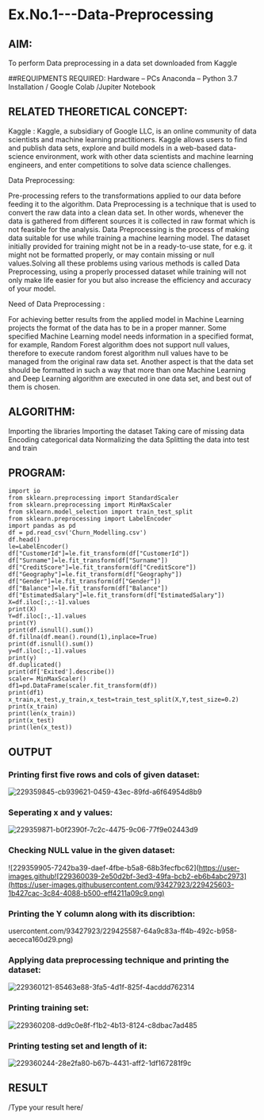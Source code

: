 # Ex.No.1---Data-Preprocessing
## AIM:

To perform Data preprocessing in a data set downloaded from Kaggle

##REQUIPMENTS REQUIRED:
Hardware – PCs
Anaconda – Python 3.7 Installation / Google Colab /Jupiter Notebook

## RELATED THEORETICAL CONCEPT:

Kaggle :
Kaggle, a subsidiary of Google LLC, is an online community of data scientists and machine learning practitioners. Kaggle allows users to find and publish data sets, explore and build models in a web-based data-science environment, work with other data scientists and machine learning engineers, and enter competitions to solve data science challenges.

Data Preprocessing:

Pre-processing refers to the transformations applied to our data before feeding it to the algorithm. Data Preprocessing is a technique that is used to convert the raw data into a clean data set. In other words, whenever the data is gathered from different sources it is collected in raw format which is not feasible for the analysis.
Data Preprocessing is the process of making data suitable for use while training a machine learning model. The dataset initially provided for training might not be in a ready-to-use state, for e.g. it might not be formatted properly, or may contain missing or null values.Solving all these problems using various methods is called Data Preprocessing, using a properly processed dataset while training will not only make life easier for you but also increase the efficiency and accuracy of your model.

Need of Data Preprocessing :

For achieving better results from the applied model in Machine Learning projects the format of the data has to be in a proper manner. Some specified Machine Learning model needs information in a specified format, for example, Random Forest algorithm does not support null values, therefore to execute random forest algorithm null values have to be managed from the original raw data set.
Another aspect is that the data set should be formatted in such a way that more than one Machine Learning and Deep Learning algorithm are executed in one data set, and best out of them is chosen.


## ALGORITHM:
Importing the libraries
Importing the dataset
Taking care of missing data
Encoding categorical data
Normalizing the data
Splitting the data into test and train

## PROGRAM:
```
import io
from sklearn.preprocessing import StandardScaler
from sklearn.preprocessing import MinMaxScaler
from sklearn.model_selection import train_test_split
from sklearn.preprocessing import LabelEncoder
import pandas as pd
df = pd.read_csv('Churn_Modelling.csv')
df.head()
le=LabelEncoder()
df["CustomerId"]=le.fit_transform(df["CustomerId"])
df["Surname"]=le.fit_transform(df["Surname"])
df["CreditScore"]=le.fit_transform(df["CreditScore"])
df["Geography"]=le.fit_transform(df["Geography"])
df["Gender"]=le.fit_transform(df["Gender"])
df["Balance"]=le.fit_transform(df["Balance"])
df["EstimatedSalary"]=le.fit_transform(df["EstimatedSalary"])
X=df.iloc[:,:-1].values
print(X)
Y=df.iloc[:,-1].values
print(Y)
print(df.isnull().sum())
df.fillna(df.mean().round(1),inplace=True)
print(df.isnull().sum())
y=df.iloc[:,-1].values
print(y)
df.duplicated()
print(df['Exited'].describe())
scaler= MinMaxScaler()
df1=pd.DataFrame(scaler.fit_transform(df))
print(df1)
x_train,x_test,y_train,x_test=train_test_split(X,Y,test_size=0.2)
print(x_train)
print(len(x_train))
print(x_test)
print(len(x_test))
```

## OUTPUT
### Printing first five rows and cols of given dataset:
![229359845-cb939621-0459-43ec-89fd-a6f64954d8b9](https://user-images.githubusercontent.com/93427923/229425546-563d0c66-42b5-42c1-a356-b4370b37e9c3.png)

### Seperating x and y values:
![229359871-b0f2390f-7c2c-4475-9c06-77f9e02443d9](https://user-images.githubusercontent.com/93427923/229425566-8e86f835-e67f-4482-85ba-64210ccf04ba.png)

### Checking NULL value in the given dataset:
![229359905-7242ba39-daef-4fbe-b5a8-68b3fecfbc62](https://user-images.github![229360039-2e50d2bf-3ed3-49fa-bcb2-eb6b4abc2973](https://user-images.githubusercontent.com/93427923/229425603-1b427cac-3c84-4088-b500-eff4211a09c9.png)

### Printing the Y column along with its discribtion:
usercontent.com/93427923/229425587-64a9c83a-ff4b-492c-b958-aececa160d29.png)

### Applying data preprocessing technique and printing the dataset:
![229360121-85463e88-3fa5-4d1f-825f-4acddd762314](https://user-images.githubusercontent.com/93427923/229425939-b2713fc8-51f4-4f1d-9258-66d9e585fe12.png)

### Printing training set:
![229360208-dd9c0e8f-f1b2-4b13-8124-c8dbac7ad485](https://user-images.githubusercontent.com/93427923/229426024-9f0f64e4-b48e-474b-b878-66954f53cbe8.png)

### Printing testing set and length of it:
![229360244-28e2fa80-b67b-4431-aff2-1df167281f9c](https://user-images.githubusercontent.com/93427923/229426135-f2936ca5-cdbc-435f-b992-6d311b8d1818.png)


## RESULT
/Type your result here/
